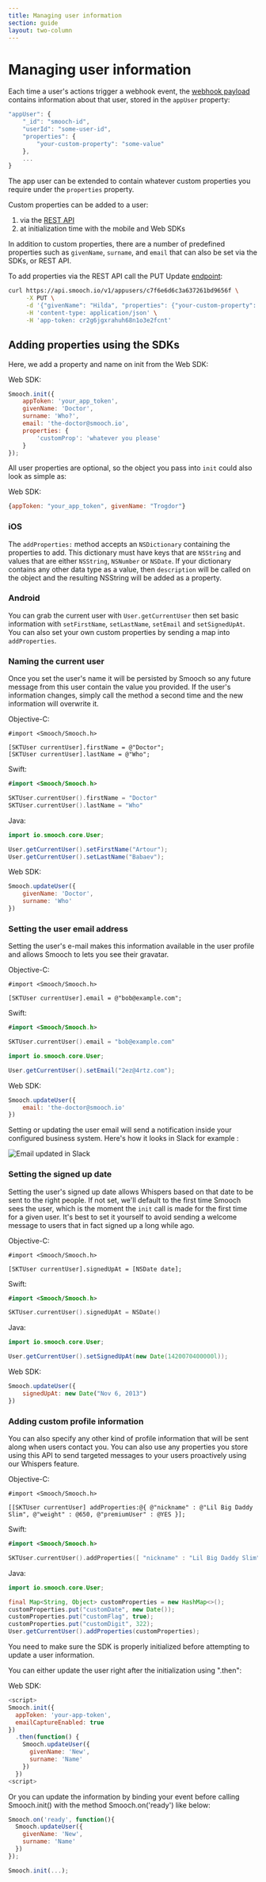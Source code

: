 ```yaml
---
title: Managing user information
section: guide
layout: two-column
---
```


# Managing user information

Each time a user's actions trigger a webhook event, the [webhook payload](http://docs.smooch.io/rest/#webhooks-payload) contains information about that user, stored in the `appUser` property:

```javascript
"appUser": {
    "_id": "smooch-id",
    "userId": "some-user-id",
    "properties": {
        "your-custom-property": "some-value"
    },
    ...
}
 ```

The app user can be extended to contain whatever custom properties you require under the `properties` property.

Custom properties can be added to a user:
1. via the [REST API](http://docs.smooch.io/rest/#update-app-user)
2. at initialization time with the mobile and Web SDKs

In addition to custom properties, there are a number of predefined properties such as `givenName`, `surname`, and `email` that can also be set via the SDKs, or REST API.

To add properties via the REST API call the PUT Update [endpoint](http://docs.smooch.io/rest/#update-app-user):

```bash
curl https://api.smooch.io/v1/appusers/c7f6e6d6c3a637261bd9656f \
     -X PUT \
     -d '{"givenName": "Hilda", "properties": {"your-custom-property": "some-value"}}' \
     -H 'content-type: application/json' \
     -H 'app-token: cr2g6jgxrahuh68n1o3e2fcnt'
```

## Adding properties using the SDKs

Here, we add a property and name on init from the Web SDK:


Web SDK:
```javascript
Smooch.init({
    appToken: 'your_app_token',
    givenName: 'Doctor',
    surname: 'Who?',
    email: 'the-doctor@smooch.io',
    properties: {
        'customProp': 'whatever you please'
    }
});
```

All user properties are optional, so the object you pass into `init` could also look as simple as:


Web SDK:
```javascript
{appToken: "your_app_token", givenName: "Trogdor"}
```

### iOS

The `addProperties:` method accepts an `NSDictionary` containing the properties to add. This dictionary must have keys that are `NSString` and values that are either `NSString`, `NSNumber` or `NSDate`. If your dictionary contains any other data type as a value, then `description` will be called on the object and the resulting NSString will be added as a property.

### Android

You can grab the current user with `User.getCurrentUser` then set basic information with `setFirstName`, `setLastName`, `setEmail` and `setSignedUpAt`. You can also set your own custom properties by sending a map into `addProperties`.

### Naming the current user

Once you set the user's name it will be persisted by Smooch so any future message from this user contain the value you provided. If the user's information changes, simply call the method a second time and the new information will overwrite it.

Objective-C:
```objective_c
#import <Smooch/Smooch.h>

[SKTUser currentUser].firstName = @"Doctor";
[SKTUser currentUser].lastName = @"Who";
```

Swift:
```swift
#import <Smooch/Smooch.h>

SKTUser.currentUser().firstName = "Doctor"
SKTUser.currentUser().lastName = "Who"
```

Java:
```java
import io.smooch.core.User;

User.getCurrentUser().setFirstName("Artour");
User.getCurrentUser().setLastName("Babaev");
```

Web SDK:
```javascript
Smooch.updateUser({
    givenName: 'Doctor',
    surname: 'Who'
})
```

### Setting the user email address

Setting the user's e-mail makes this information available in the user profile and allows Smooch to lets you see their gravatar.


Objective-C:
```objective_c
#import <Smooch/Smooch.h>

[SKTUser currentUser].email = @"bob@example.com";
```

Swift:
```swift
#import <Smooch/Smooch.h>

SKTUser.currentUser().email = "bob@example.com"
```
```java
import io.smooch.core.User;

User.getCurrentUser().setEmail("2ez@4rtz.com");
```

Web SDK:
```javascript
Smooch.updateUser({
    email: 'the-doctor@smooch.io'
})
```

Setting or updating the user email will send a notification inside your configured business system. Here's how it looks in Slack for example :

![Email updated in Slack](/images/email_updated.png)

### Setting the signed up date

Setting the user's signed up date allows Whispers based on that date to be sent to the right people. If not set, we'll default to the first time Smooch sees the user, which is the moment the `init` call is made for the first time for a given user. It's best to set it yourself to avoid sending a welcome message to users that in fact signed up a long while ago.


Objective-C:
```objective_c
#import <Smooch/Smooch.h>

[SKTUser currentUser].signedUpAt = [NSDate date];
```

Swift:
```swift
#import <Smooch/Smooch.h>

SKTUser.currentUser().signedUpAt = NSDate()
```

Java:
```java
import io.smooch.core.User;

User.getCurrentUser().setSignedUpAt(new Date(1420070400000l));
```

Web SDK:
```javascript
Smooch.updateUser({
    signedUpAt: new Date("Nov 6, 2013")
})
```

### Adding custom profile information

You can also specify any other kind of profile information that will be sent along when users contact you. You can also use any properties you store using this API to send targeted messages to your users proactively using our Whispers feature.


Objective-C:
```objective_c
#import <Smooch/Smooch.h>

[[SKTUser currentUser] addProperties:@{ @"nickname" : @"Lil Big Daddy Slim", @"weight" : @650, @"premiumUser" : @YES }];
```

Swift:
```swift
#import <Smooch/Smooch.h>

SKTUser.currentUser().addProperties([ "nickname" : "Lil Big Daddy Slim", "weight" : 650, "premiumUser" : true ])
```

Java:
```java
import io.smooch.core.User;

final Map<String, Object> customProperties = new HashMap<>();
customProperties.put("customDate", new Date());
customProperties.put("customFlag", true);
customProperties.put("customDigit", 322);
User.getCurrentUser().addProperties(customProperties);
```

<aside class="notice">
You need to make sure the SDK is properly initialized before attempting to update a user information.
</aside>

You can either update the user right after the initialization using ".then":


Web SDK:
```javascript
<script>
Smooch.init({
  appToken: 'your-app-token',
  emailCaptureEnabled: true
})
  .then(function() {
    Smooch.updateUser({
      givenName: 'New',
      surname: 'Name'
    })   
  })
<script>
```
Or you can update the information by binding your event before calling Smooch.init() with the method Smooch.on('ready') like below:


```javascript
Smooch.on('ready', function(){
  Smooch.updateUser({
    givenName: 'New',
    surname: 'Name'
  })
});

Smooch.init(...);
```
